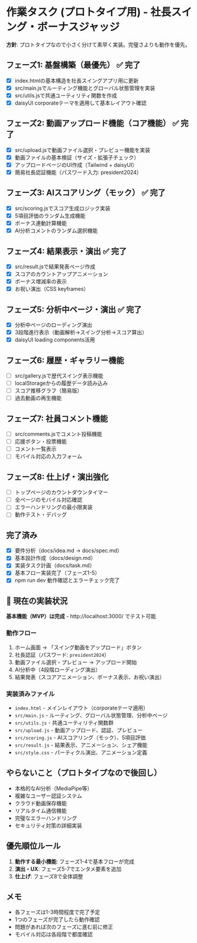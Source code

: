 # 作業タスク (プロトタイプ用) - 社長スイング・ボーナスジャッジ

**方針**: プロトタイプなので小さく分けて素早く実装。完璧さよりも動作を優先。

## フェーズ1: 基盤構築（最優先） ✅ 完了
- [x] index.htmlの基本構造を社長スイングアプリ用に更新
- [x] src/main.jsでルーティング機能とグローバル状態管理を実装
- [x] src/utils.jsで共通ユーティリティ関数を作成
- [x] daisyUI corporateテーマを適用して基本レイアウト確認

## フェーズ2: 動画アップロード機能（コア機能） ✅ 完了
- [x] src/upload.jsで動画ファイル選択・プレビュー機能を実装
- [x] 動画ファイルの基本検証（サイズ・拡張子チェック）
- [x] アップロードページのUI作成（Tailwind + daisyUI）
- [x] 簡易社長認証機能（パスワード入力: president2024）

## フェーズ3: AIスコアリング（モック） ✅ 完了
- [x] src/scoring.jsでスコア生成ロジック実装
- [x] 5項目評価のランダム生成機能
- [x] ボーナス連動計算機能
- [x] AI分析コメントのランダム選択機能

## フェーズ4: 結果表示・演出 ✅ 完了
- [x] src/result.jsで結果発表ページ作成
- [x] スコアのカウントアップアニメーション
- [x] ボーナス増減率の表示
- [x] お祝い演出（CSS keyframes）

## フェーズ5: 分析中ページ・演出 ✅ 完了
- [x] 分析中ページのローディング演出
- [x] 3段階進行表示（動画解析→スイング分析→スコア算出）
- [x] daisyUI loading components活用

## フェーズ6: 履歴・ギャラリー機能
- [ ] src/gallery.jsで歴代スイング表示機能
- [ ] localStorageからの履歴データ読み込み
- [ ] スコア推移グラフ（簡易版）
- [ ] 過去動画の再生機能

## フェーズ7: 社員コメント機能
- [ ] src/comments.jsでコメント投稿機能
- [ ] 応援ボタン・投票機能
- [ ] コメント一覧表示
- [ ] モバイル対応の入力フォーム

## フェーズ8: 仕上げ・演出強化
- [ ] トップページのカウントダウンタイマー
- [ ] 全ページのモバイル対応確認
- [ ] エラーハンドリングの最小限実装
- [ ] 動作テスト・デバッグ

## 完了済み
- [x] 要件分析（docs/idea.md → docs/spec.md）
- [x] 基本設計作成（docs/design.md）
- [x] 実装タスク計画（docs/task.md）
- [x] 基本フロー実装完了（フェーズ1-5）
- [x] npm run dev 動作確認とエラーチェック完了

## 🎯 現在の実装状況
**基本機能（MVP）は完成** - http://localhost:3000/ でテスト可能

### 動作フロー
1. ホーム画面 → 「スイング動画をアップロード」ボタン
2. 社長認証（パスワード: `president2024`）
3. 動画ファイル選択・プレビュー → アップロード開始
4. AI分析中（4段階ローディング演出）
5. 結果発表（スコアアニメーション、ボーナス表示、お祝い演出）

### 実装済みファイル
- `index.html` - メインレイアウト（corporateテーマ適用）
- `src/main.js` - ルーティング、グローバル状態管理、分析中ページ
- `src/utils.js` - 共通ユーティリティ関数群
- `src/upload.js` - 動画アップロード、認証、プレビュー
- `src/scoring.js` - AIスコアリング（モック）、5項目評価
- `src/result.js` - 結果表示、アニメーション、シェア機能
- `src/style.css` - パーティクル演出、アニメーション定義

## やらないこと（プロトタイプなので後回し）
- 本格的なAI分析（MediaPipe等）
- 複雑なユーザー認証システム
- クラウド動画保存機能
- リアルタイム通信機能
- 完璧なエラーハンドリング
- セキュリティ対策の詳細実装

## 優先順位ルール
1. **動作する最小機能**: フェーズ1-4で基本フローが完成
2. **演出・UX**: フェーズ5-7でエンタメ要素を追加
3. **仕上げ**: フェーズ8で全体調整

## メモ
- 各フェーズは1-3時間程度で完了予定
- 1つのフェーズが完了したら動作確認
- 問題があれば次のフェーズに進む前に修正
- モバイル対応は各段階で都度確認